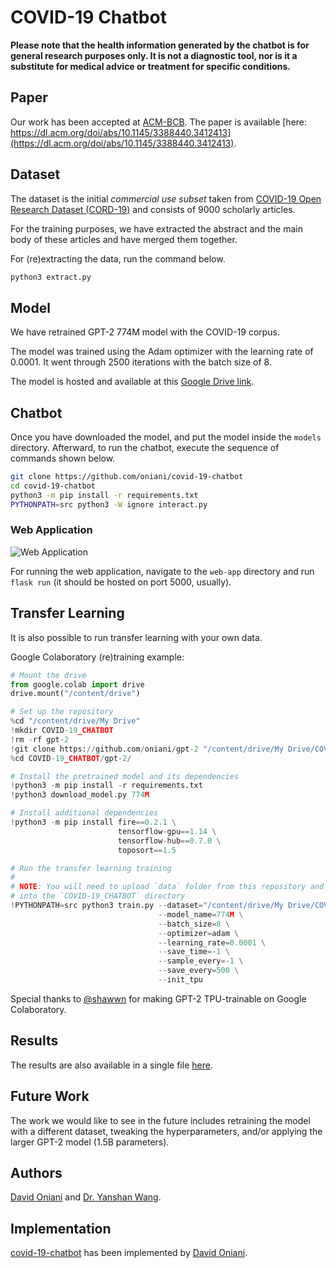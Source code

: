 # COVID-19 Chatbot

**Please note that the health information generated by the chatbot is for general research purposes
only. It is not a diagnostic tool, nor is it a substitute for medical advice or treatment for
specific conditions.**

## Paper

Our work has been accepted at [ACM-BCB](https://acm-bcb.org/).
The paper is available [here: https://dl.acm.org/doi/abs/10.1145/3388440.3412413](https://dl.acm.org/doi/abs/10.1145/3388440.3412413).

## Dataset

The dataset is the initial _commercial use subset_ taken from
[COVID-19 Open Research Dataset (CORD-19)](https://pages.semanticscholar.org/coronavirus-research)
and consists of 9000 scholarly articles.

For the training purposes, we have extracted the abstract and the main body of
these articles and have merged them together.

For (re)extracting the data, run the command below.

```sh
python3 extract.py
```

## Model

We have retrained GPT-2 774M model with the COVID-19 corpus.

The model was trained using the Adam optimizer with the learning rate of
0.0001. It went through 2500 iterations with the batch size of 8.

The model is hosted and available at this [Google Drive link](https://drive.google.com/open?id=1-BnJ5uCb2kwS2eg5qupZV2vvDbRxDRU_).

## Chatbot

Once you have downloaded the model, and put the model inside the `models`
directory. Afterward, to run the chatbot, execute the sequence of commands
shown below.

```sh
git clone https://github.com/oniani/covid-19-chatbot
cd covid-19-chatbot
python3 -m pip install -r requirements.txt
PYTHONPATH=src python3 -W ignore interact.py
```

### Web Application

![Web Application](webapp_demo.png)

For running the web application, navigate to the `web-app` directory and run
`flask run` (it should be hosted on port 5000, usually).

## Transfer Learning

It is also possible to run transfer learning with your own data.

Google Colaboratory (re)training example:

```python
# Mount the drive
from google.colab import drive
drive.mount("/content/drive")

# Set up the repository
%cd "/content/drive/My Drive"
!mkdir COVID-19_CHATBOT
!rm -rf gpt-2
!git clone https://github.com/oniani/gpt-2 "/content/drive/My Drive/COVID-19_CHATBOT/gpt-2/"
%cd COVID-19_CHATBOT/gpt-2/

# Install the pretrained model and its dependencies
!python3 -m pip install -r requirements.txt
!python3 download_model.py 774M

# Install additional dependencies
!python3 -m pip install fire==0.2.1 \
                        tensorflow-gpu==1.14 \
                        tensorflow-hub==0.7.0 \
                        toposort==1.5

# Run the transfer learning training
#
# NOTE: You will need to upload `data` folder from this repository and put it
# into the `COVID-19_CHATBOT` directory
!PYTHONPATH=src python3 train.py --dataset="/content/drive/My Drive/COVID-19_CHATBOT/data" \
                                 --model_name=774M \
                                 --batch_size=8 \
                                 --optimizer=adam \
                                 --learning_rate=0.0001 \
                                 --save_time=-1 \
                                 --sample_every=-1 \
                                 --save_every=500 \
                                 --init_tpu
```

Special thanks to [@shawwn](https://github.com/shawwn) for making GPT-2 TPU-trainable on Google
Colaboratory.

## Results

The results are also available in a single file [here](https://github.com/oniani/covid-19-chatbot/blob/master/results/answers_all.csv).

## Future Work

The work we would like to see in the future includes retraining the model with a different dataset,
tweaking the hyperparameters, and/or applying the larger GPT-2 model (1.5B parameters).

## Authors

[David Oniani][david] and [Dr. Yanshan Wang][drwang].

## Implementation

[covid-19-chatbot][covid-19-chatbot] has been implemented by [David Oniani][david].

[david]: https://oniani.ai
[drwang]: https://sites.pitt.edu/~yaw89/
[covid-19-chatbot]: https://github.com/oniani/covid-19-chatbot
